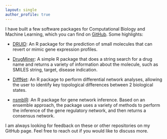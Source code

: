 ```yaml
---
layout: single
author_profile: true
---
```


I have built a few software packages for Computational Biology and Machine Learning, which you can find on [GitHub]("https://github.com/diogocamacho"). Some highlights:

- [DRUID](https://github.com/diogocamacho/druid): An R package for the prediction of small molecules that can revert or mimic gene expression profiles. 

- [DrugMiner](https://github.com/diogocamacho/drugminer): A simple R package that does a string search for a drug name and returns a variety of information about the molecule, such as SMILES string, target, disease indication.

- [DiffNet](https://github.com/diogocamacho/diffnet): An R package to perform differential network analyses, allowing the user to identify key topological differences between 2 biological states. 

- [nsmblR](https://github.com/diogocamacho/nsmblR): An R package for gene network inference. Based on an ensemble approach, the package uses a variety of methods to perform the inference of the gene regulatory network, and then returns a consensus network.

I am always looking for feedback on these or other repositories on my GitHub page. Feel free to reach out if you would like to discuss more. 